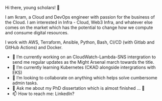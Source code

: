 Hi there, young scholars! 👋

I am Ikram, a Cloud and DevOps engineer with passion for the business of the Cloud. I am interested in Infra - Cloud, Web3 Infra, and whatever else comes on the market which has the potential to change how we compute and consume digital resources.

I work with AWS, Terraform, Ansible, Python, Bash, CI/CD (with Gitlab and GitHub Actions) and Docker.


- 🔭 I’m currently working on an CloudWatch-Lambda-SNS intergration to send me regular updates as the Might Arsenal march towards the title.
- 🌱 I’m currently learning Kubernetes (CKAD alongside intergrations with EKS)
- 👯 I’m looking to collaborate on anything which helps solve cumbersome admin tasks.
- 💬 Ask me about my PhD dissertation which is almost finished ... 👀
- 📫 How to reach me: LinkedIn?



